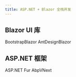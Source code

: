 ```yaml
---
title: ASP.NET + Blazor 全栈开发
---
```


## Blazor UI 库

BootstrapBlazor
AntDesignBlazor

## ASP.NET 框架

ASP.NET 
Fur
AbpVNext